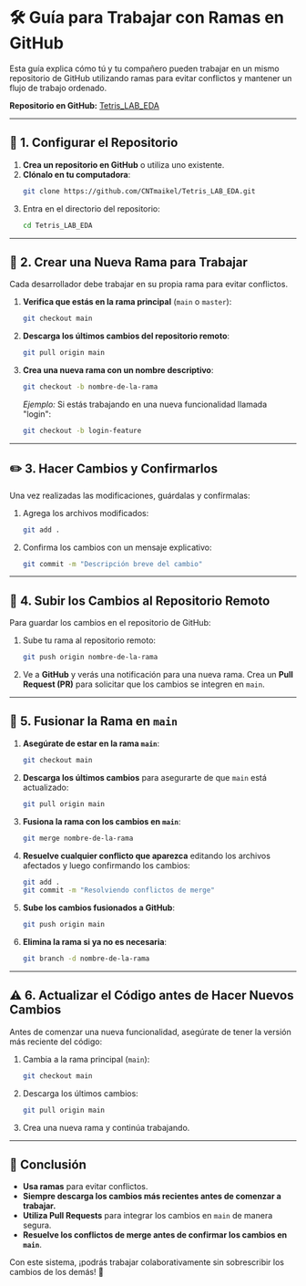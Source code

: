 # 🛠 Guía para Trabajar con Ramas en GitHub

Esta guía explica cómo tú y tu compañero pueden trabajar en un mismo repositorio de GitHub utilizando ramas para evitar conflictos y mantener un flujo de trabajo ordenado.

**Repositorio en GitHub:** [Tetris_LAB_EDA](https://github.com/CNTmaikel/Tetris_LAB_EDA.git)

---

## 🚀 1. Configurar el Repositorio
1. **Crea un repositorio en GitHub** o utiliza uno existente.
2. **Clónalo en tu computadora**:
   ```sh
   git clone https://github.com/CNTmaikel/Tetris_LAB_EDA.git
   ```
3. Entra en el directorio del repositorio:
   ```sh
   cd Tetris_LAB_EDA
   ```

---

## 🌿 2. Crear una Nueva Rama para Trabajar
Cada desarrollador debe trabajar en su propia rama para evitar conflictos.

1. **Verifica que estás en la rama principal** (`main` o `master`):
   ```sh
   git checkout main
   ```
2. **Descarga los últimos cambios del repositorio remoto**:
   ```sh
   git pull origin main
   ```
3. **Crea una nueva rama con un nombre descriptivo**:
   ```sh
   git checkout -b nombre-de-la-rama
   ```
   *Ejemplo:* Si estás trabajando en una nueva funcionalidad llamada "login":
   ```sh
   git checkout -b login-feature
   ```

---

## ✏️ 3. Hacer Cambios y Confirmarlos
Una vez realizadas las modificaciones, guárdalas y confírmalas:

1. Agrega los archivos modificados:
   ```sh
   git add .
   ```
2. Confirma los cambios con un mensaje explicativo:
   ```sh
   git commit -m "Descripción breve del cambio"
   ```

---

## 🔄 4. Subir los Cambios al Repositorio Remoto
Para guardar los cambios en el repositorio de GitHub:

1. Sube tu rama al repositorio remoto:
   ```sh
   git push origin nombre-de-la-rama
   ```
2. Ve a **GitHub** y verás una notificación para una nueva rama. Crea un **Pull Request (PR)** para solicitar que los cambios se integren en `main`.

---

## 🔀 5. Fusionar la Rama en `main`
1. **Asegúrate de estar en la rama `main`**:
   ```sh
   git checkout main
   ```
2. **Descarga los últimos cambios** para asegurarte de que `main` está actualizado:
   ```sh
   git pull origin main
   ```
3. **Fusiona la rama con los cambios en `main`**:
   ```sh
   git merge nombre-de-la-rama
   ```
4. **Resuelve cualquier conflicto que aparezca** editando los archivos afectados y luego confirmando los cambios:
   ```sh
   git add .
   git commit -m "Resolviendo conflictos de merge"
   ```
5. **Sube los cambios fusionados a GitHub**:
   ```sh
   git push origin main
   ```
6. **Elimina la rama si ya no es necesaria**:
   ```sh
   git branch -d nombre-de-la-rama
   ```

---

## ⚠️ 6. Actualizar el Código antes de Hacer Nuevos Cambios
Antes de comenzar una nueva funcionalidad, asegúrate de tener la versión más reciente del código:

1. Cambia a la rama principal (`main`):
   ```sh
   git checkout main
   ```
2. Descarga los últimos cambios:
   ```sh
   git pull origin main
   ```
3. Crea una nueva rama y continúa trabajando.

---

## 🎯 Conclusión
- **Usa ramas** para evitar conflictos.
- **Siempre descarga los cambios más recientes antes de comenzar a trabajar.**
- **Utiliza Pull Requests** para integrar los cambios en `main` de manera segura.
- **Resuelve los conflictos de merge antes de confirmar los cambios en `main`**.

Con este sistema, ¡podrás trabajar colaborativamente sin sobrescribir los cambios de los demás! 🚀
